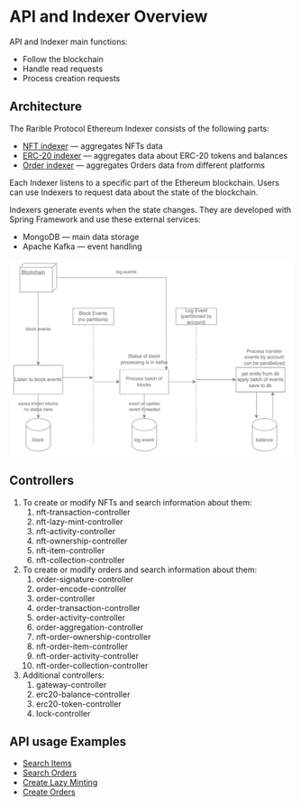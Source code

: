# API and Indexer Overview

API and Indexer main functions:

- Follow the blockchain
- Handle read requests
- Process creation requests

## Architecture

The Rarible Protocol Ethereum Indexer consists of the following parts:

- [NFT indexer](https://github.com/rarible/ethereum-indexer/blob/master/nft) — aggregates NFTs data
- [ERC-20 indexer](https://github.com/rarible/ethereum-indexer/blob/master/erc20) — aggregates data about ERC-20 tokens and balances
- [Order indexer](https://github.com/rarible/ethereum-indexer/blob/master/order) — aggregates Orders data from different platforms

Each Indexer listens to a specific part of the Ethereum blockchain. Users can use Indexers to request data about the state of the blockchain.

Indexers generate events when the state changes. They are developed with Spring Framework and use these external services:

- MongoDB — main data storage
- Apache Kafka — event handling

![](../img/eth_6.png)

## Controllers

1. To create or modify NFTs and search information about them:
   1. nft-transaction-controller
   2. nft-lazy-mint-controller
   3. nft-activity-controller
   4. nft-ownership-controller
   5. nft-item-controller
   6. nft-collection-controller
2. To create or modify orders and search information about them:
   1. order-signature-controller
   2. order-encode-controller
   3. order-controller
   4. order-transaction-controller
   5. order-activity-controller
   6. order-aggregation-controller
   7. nft-order-ownership-controller
   8. nft-order-item-controller
   9. nft-order-activity-controller
   10. nft-order-collection-controller
3. Additional controllers:
   1. gateway-controller
   2. erc20-balance-controller
   3. erc20-token-controller
   4. lock-controller

## API usage Examples

* [Search Items](search-items.md)
* [Search Orders](search-orders.md)
* [Create Lazy Minting](create-lazy-minting.md)
* [Create Orders](create-orders.md)
